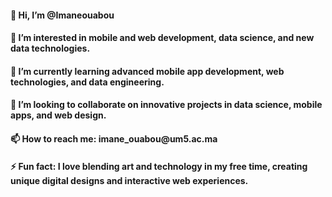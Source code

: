 <h4>👋 Hi, I’m @Imaneouabou<br></h4>
<h4>👀 I’m interested in mobile and web development, data science, and new data technologies.<br></h4>
<h4>🌱 I’m currently learning advanced mobile app development, web technologies, and data engineering.<br></h4>
<h4>💞️ I’m looking to collaborate on innovative projects in data science, mobile apps, and web design.<br></h4>
<h4>📫 How to reach me:  imane_ouabou@um5.ac.ma<br></h4>
<h4>⚡ Fun fact: I love blending art and technology in my free time, creating unique digital designs and interactive web experiences.<br></h4>

